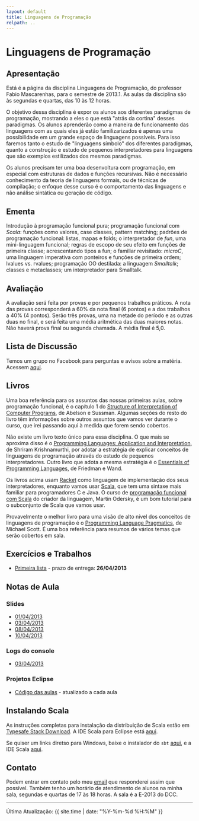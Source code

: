 ```yaml
---
layout: default
title: Linguagens de Programação
relpath: ..
---
```


Linguagens de Programação
=========================

Apresentação
------------

Está é a página da disciplina Linguagens de Programação, do professor
Fabio Mascarenhas, para o semestre de 2013.1. As aulas da disciplina são
às segundas e quartas, das 10 às 12 horas.

O objetivo dessa disciplina é expor os alunos aos diferentes paradigmas
de programação, mostrando a eles o que está "atrás da cortina" desses
paradigmas. Os alunos aprenderão como a maneira de funcionamento das 
linguagens com as quais eles já estão familizarizados é apenas uma possibilidade
em um grande espaço de linguagens possíveis. Para isso faremos tanto o
estudo de "linguagens símbolo" dos diferentes paradigmas, quanto a construção
e estudo de pequenos interpretadores para linguagens que são exemplos estilizados
dos mesmos paradigmas.

Os alunos precisam ter uma boa desenvoltura com programação, em especial com
estruturas de dados e funções recursivas. Não é necessário conhecimento da teoria
de linguagens formais, ou de técnicas de compilação; o enfoque desse curso é o 
comportamento das linguagens e não análise sintática ou geração de código.

Ementa
------

Introdução à programação funcional pura; programação funcional com
*Scala*: funções como valores, case classes, pattern matching; padrões de programação
funcional: listas, mapas e folds; o interpretador de *fun*, uma mini-linguagem funcional;
regras de escopo de seu efeito em funções de primeira classe; acrescentando tipos
a fun; o familiar revisitado: *microC*, uma linguagem imperativa com ponteiros
e funções de primeira ordem; lvalues vs. rvalues; programação OO destilada: a linguagem
*Smalltalk*; classes e metaclasses; um interpretador para Smalltalk.

Avaliação
---------

A avaliação será feita por provas e por pequenos trabalhos práticos. A
nota das provas corresponderá a 60% da nota final (6 pontos) e a dos
trabalhos a 40% (4 pontos). Serão três provas, uma na metade do período
e as outras duas no final, e será feita uma média aritmética das duas
maiores notas. Não haverá prova final ou segunda chamada. A média
final é 5,0.

Lista de Discussão
------------------

Temos um grupo no Facebook para perguntas e avisos sobre a matéria.
Acessem [aqui](https://www.facebook.com/groups/lpufrj).

Livros
------

Uma boa referência para os assuntos das nossas primeiras aulas, sobre programação funcional,
é o capítulo 1 do [Structure of Interpretation of Computer Programs](http://mitpress.mit.edu/sicp/full-text/book/book.html), de Abelson e Sussman. Algumas seções do resto do livro têm informações sobre outros assuntos que vamos ver durante o curso, que irei passando aqui à medida que forem sendo cobertos.

Não existe um livro texto único para essa disciplina. O que mais se aproxima disso é
o [Programming Languages: Application and Interpretation](http://cs.brown.edu/~sk/Publications/Books/ProgLangs/),
de Shriram Krishnamurthi, por adotar a estratégia de explicar conceitos de linguagens
de programação através do estudo de pequenos interpretadores. Outro livro que adota
a mesma estratégia é o [Essentials of Programming Languages](http://www.eopl3.com/), de
Friedman e Wand. 

Os livros acima usam [Racket](http://racket-lang.org/) como linguagem
de implementação dos seus interpretadores, enquanto vamos usar [Scala](http://www.scala-lang.org/),
que tem uma sintaxe mais familiar para programadores C e Java. O curso de
[programação funcional com Scala](https://www.coursera.org/course/progfun) do criador
da linguagem, Martin Odersky, é um bom tutorial para o subconjunto de Scala que
vamos usar.

Provavelmente o melhor livro para uma visão de alto nível dos conceitos de linguagens de
programação é o [Programming Language Pragmatics](http://www.cs.rochester.edu/~scott/pragmatics/), de
Michael Scott. É uma boa referência para resumos de vários temas que serão cobertos em sala.

Exercícios e Trabalhos
----------------------

* [Primeira lista](lista1.html) - prazo de entrega: **26/04/2013**

Notas de Aula
-------------

### Slides

* [01/04/2013](Aula1.pdf)
* [03/04/2013](Aula2.pdf)
* [08/04/2013](Aula3.pdf)
* [10/04/2013](Aula4.pdf)

### Logs do console

* [03/04/2013](aula2_log.txt)

### Projetos Eclipse

* [Código das aulas](aulas.zip) - atualizado a cada aula

Instalando Scala
----------------

As instruções completas para instalação da distribuição de Scala estão em [Typesafe Stack Download](http://typesafe.com/stack/download-agreed). A IDE Scala para Eclipse está [aqui](http://www.typesafe.com/stack/downloads/scala-ide).

Se quiser um links diretso para Windows, baixe o instalador do `sbt` [aqui](http://downloads.typesafe.com/typesafe-stack/2.0.2/typesafe-stack-2.0.2.exe), e a IDE Scala [aqui](http://downloads.typesafe.com/scalaide-pack/3.0.0.vfinal-210-20130326/scala-SDK-3.0.0-vfinal-2.10-win32.win32.x86.zip).

Contato
-------

Podem entrar em contato pelo meu [email](mailto:mascarenhas@ufrj.br) que
responderei assim que possível. Também tenho um horário de atendimento
de alunos na minha sala, segundas e quartas de 17 às 18 horas. A sala é
a E-2013 do DCC.

* * * * *

Última Atualização: {{ site.time | date: "%Y-%m-%d %H:%M" }}
